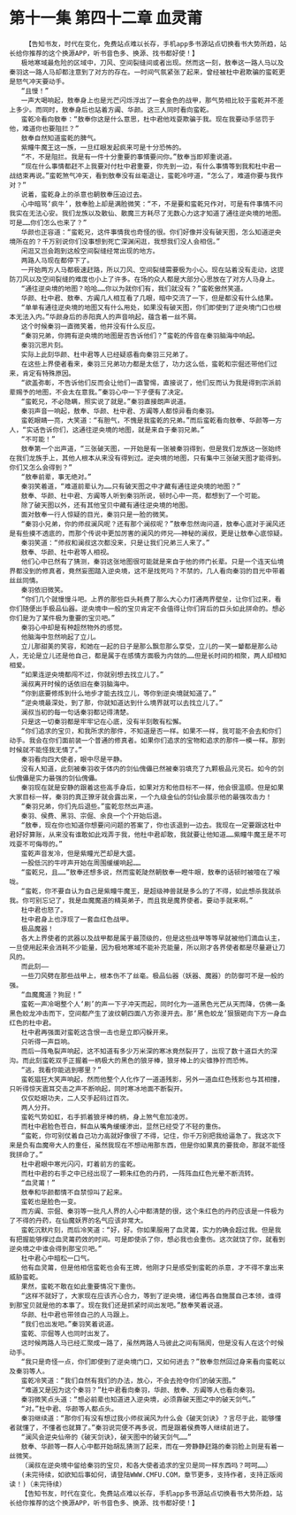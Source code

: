 # 第十一集 第四十二章 血灵莆
        【告知书友，时代在变化，免费站点难以长存，手机app多书源站点切换看书大势所趋，站长给你推荐的这个换源APP，听书音色多、换源、找书都好使！】
       极地寒域最危险的区域中，刀风、空间裂缝间或者出现。然而这一刻，敖奉这一路人马以及秦羽这一路人马却都注意到了对方的存在。一时间气氛紧张了起来，曾经被杜中君欺骗的蛮乾更是怒气冲天要动手。
       “且慢！”
       一声大喝响起，敖奉身上也是光芒闪烁浮出了一套金色的战甲，那气势相比较于蛮乾并不差上多少。而同时，敖奉身后也站着方阗、华颜。这三人同时看向蛮乾。
       蛮乾冷看向敖奉：“敖奉你这是什么意思，杜中君他戏耍欺骗于我。现在我要动手惩罚于他，难道你也要阻拦？”
       敖奉自然知道蛮乾的脾气。
       紫瞳牛魔王这一族，一旦红眼发起疯来可是十分恐怖的。
       “不，不是阻拦。我是有一件十分重要的事情要问你。”敖奉当即郑重说道。
       “现在什么事情都赶不上我要对付杜中君重要，你先到一边，有什么事情等到我和杜中君一战结束再说。”蛮乾煞气冲天，看到敖奉没有丝毫退让，蛮乾冷哼道，“怎么了，难道你要与我作对？”
       说着，蛮乾身上的杀意也朝敖奉压迫过去。
       心中暗骂‘疯牛’，敖奉脸上却是满脸微笑：“不，不是要和蛮乾兄作对，可是有件事情不问我实在无法心安。我们龙族以及散仙、散魔三方耗尽了无数心力这才知道了通往逆央境的地图。可是……你们怎么也来了？”
       华颜也正容道：“蛮乾兄，这件事情我也奇怪的很。你们好像并没有破天图，怎么知道逆央境所在的？千万别说你们没事想到死亡深渊闲逛，我想我们没人会相信。”
       闲逛又岂会跑到这般空间裂缝经常出现的地方。
       两路人马现在都停下了。
       一开始两方人马都极速赶路，所以刀风、空间裂缝需要极为小心。现在站着没有走动，这提防刀风以及空间裂缝的难度也小上了许多。在场的众人都是大部分心思放在了对方人马身上。
       “通往逆央境的地图？哈哈……你以为就你们有，我们就没有？”蛮乾傲然笑道。
       华颜、杜中君、敖奉、方阗几人相互看了几眼，暗中交流了一下，但是都没有什么结果。
       “单单有通往逆央境的地图又有什么用处，如果没有破天图，你们即使到了逆央境门口也根本无法入内。”华颜身后的赤阳真人的声音响起，蕴含着一丝不屑。
       这个时候秦羽一直微笑着，他并没有什么反应。
       “秦羽兄弟，你拥有逆央境的地图是否告诉他们？”蛮乾的传音在秦羽脑海中响起。
       秦羽沉思片刻。
       实际上此刻华颜、杜中君等人已经疑惑看向秦羽三兄弟了。
       在这些上界使者看来，秦羽三兄弟功力都是太低了，功力这么低，蛮乾和宗倔还带他们过来，肯定有特殊原因。
       “欲盖弥彰，不告诉他们反而会让他们一直警惕，直接说了，他们反而认为我是得到宗派前辈赐予的地图，不会太在意我。”秦羽心中一下子便有了决定。
       “蛮乾兄，不必隐瞒，照实说了就是。”秦羽直接朗声说道。
       秦羽声音一响起，敖奉、华颜、杜中君、方阗等人都惊异看向秦羽。
       蛮乾眼睛一亮，大笑道：“有胆气，不愧是我蛮乾的兄弟。”而后蛮乾看向敖奉、华颜等一方人，“实话告诉你们，这通往逆央境的地图，就是来自于秦羽兄弟。”
       “不可能！”
       敖奉第一个出声道，“三张破天图，一开始是有一张被秦羽得到，但是我们龙族这一张始终在我们龙族手上，其他人根本从来没有得到过。逆央境的地图，只有集中三张破天图才能得到。你们又怎么会得到？”
       “敖奉前辈，事无绝对。”
       秦羽笑着道，“难道前辈认为……只有破天图之中才藏有通往逆央境的地图？”
       敖奉、华颜、杜中君、方阗等人听到秦羽所说，顿时心中一亮，都想到了一个可能。
       除了破天图以外，还有其他宝贝中藏有通往逆央境的地图。
       面对敖奉一行人惊疑的目光，秦羽只是一脸的微笑。
       “秦羽小兄弟，你的师叔澜风呢？还有那个澜叔呢？”敖奉忽然询问道，敖奉心底对于澜风还是有些摸不透底的，而那个传说中更加厉害的澜风的师兄——神秘的澜叔，更是让敖奉心底惊疑。
       秦羽笑道：“师叔和澜叔这次都没来，只是让我们兄弟三人来了。”
       敖奉、华颜、杜中君等人相视。
       他们心中已然有了猜测，秦羽这张地图很可能就是来自于他的师门长辈。只是一个连天仙境界都没到的修真者，竟然妄图踏入逆央境，这不是找死吗？不禁的，几人看向秦羽的目光中带着丝丝同情。
       秦羽依旧微笑。
       “你们几个就慢慢斗吧。上界的那些巨头耗费了那么大心力打通两界壁垒，让你们过来，看你们随便出手极品仙器。逆央境中一般的宝贝肯定不会值得让你们背后的巨头如此拼命的。想必你们是为了某件极为重要的宝贝吧。”
       秦羽心中却是有种超然物外的感觉。
       他脑海中忽然响起了立儿。
       立儿那甜美的笑容，和她在一起的日子是那么飘忽那么享受，立儿的一笑一颦都是那么动人，无论是立儿还是他自己，都是属于在感情方面极为内敛的……但是长时间的相聚，两人却相知相爱。
       “如果连逆央境都闯不过，你就别想去找立儿了。”
       澜叔离开时候的话依旧在秦羽脑海中。
       “你到底要修炼到什么地步才能去找立儿，等你到逆央境就知道了。”
       “逆央境最深处，到了那，你就知道达到什么境界就可以去找立儿了。”
       澜叔当初的每一句话秦羽都记得清楚。
       只是这一切秦羽都是牢牢记在心底，没有半刻敢有松懈。
       “你们追求的宝贝，和我所求的那件，不知道是否一样。如果不一样，我可能不会去和你们动手。我会在你们面前装一个普通的修真者。如果你们追求的宝物和追求的那件一模一样。那到时候就不能怪我无情了。”
       秦羽看向四大使者，眼中尽是平静。
       没有人知道，此刻被秦羽收于体内的剑仙傀儡已然被秦羽填充了九颗极品元灵石。如今的剑仙傀儡是实力最强的剑仙傀儡。
       秦羽现在就是安静的跟着这些高手身后，如果对方和他目标不一样，他会很温顺。但是如果大家目标一样，秦羽的真正獠牙就会露出来，一个九级金仙的剑仙会展示他的最强攻击力！
       “秦羽兄弟，你们先后退些。”蛮乾忽然出声道。
       秦羽、侯费、黑羽、宗倔、余良一个个开始后退。
       “敖奉，现在你也知道你想要问问题的答案了，你也该退到一边去。我现在一定要跟这杜中君好好算账，从来没有谁敢如此戏弄于我，他杜中君却敢，我就要让他知道……紫瞳牛魔王是不可戏耍不可侮辱的。”
       蛮乾声音发冷，但是紫瞳光芒却是大盛。
       一股低沉的牛哼声开始在周围缓缓响起……
       “蛮乾兄，且……”敖奉还想多说，然而蛮乾陡然朝敖奉一瞪牛眼，敖奉的话顿时被噎在了喉咙。
       “蛮乾，你不要自认为自己是紫瞳牛魔王，是超级神兽就是多么的了不得，如此想杀我就杀我。你可别忘记了，我是血魔魔道的精英弟子，而且我是魔界使者。要动手就来啊。”
       杜中君也怒了。
       杜中君身上也浮现了一套血红色战甲。
       极品魔器！
       各大上界使者的武器以及战甲都是属于最顶级的，但是这些战甲等等早就被他们滴血认主，一旦使用起来会消耗不少能量，因为极地寒域不能补充能量，所以刚才各界使者都是尽量避让刀风的。
       而此刻——
       一些刀风劈在那些战甲上，根本伤不了丝毫。极品仙器（妖器、魔器）的防御可不是一般的强。
       “血魔魔道？狗屁！”
       蛮乾一声冷喝整个人‘刷’的声一下子冲天而起，同时化为一道黑色光芒从天而降，仿佛一条黑色蛟龙冲击而下，空间都产生了波纹朝四面八方弥漫开去。那‘黑色蛟龙’狠狠砸向下方一身血红色的杜中君。
       杜中君再强面对蛮乾这含恨一击也是立即闪躲开来。
       只听得一声巨响。
       而后一阵龟裂声响起，这不知道有多少万米深的寒冰竟然裂开了，出现了数十道巨大的深沟。而此刻蛮乾双手正握着一柄极大的黑色的狼牙棒，狼牙棒上的尖锥狰狞而恐怖。
       “逃，我看你能逃到哪里？”
       蛮乾猖狂大笑声响起，然而他整个人化作了一道道残影，另外一道血红色残影也与其相撞，只听得惊天震耳交击之声不断响起，同时寒冰地面不断裂开。
       仅仅眨眼功夫，二人交手起码过百次。
       两人分开。
       蛮乾气势如虹，右手抓着狼牙棒的柄，身上煞气愈加凌厉。
       而杜中君脸色苍白，鲜血从嘴角缓缓渗出，显然已经受了不轻的重伤。
       “蛮乾，你可别仗着自己功力高就好像很了不得，记住，你千万别把我给逼急了。我这次下来是负有血魔帝大人的重任，虽然我现在不想动用那东西，但是你如果真的要我命，那就不能怪我拼命了。”
       杜中君眼中寒光闪闪，盯着前方的蛮乾。
       而杜中君的右手之中已经出现了一颗朱红色的丹药，一阵阵血红色光晕不断流转。
       “血灵莆！”
       敖奉和华颜都情不自禁惊叫了起来。
       蛮乾也是脸色一变。
       而方阗、宗倔、秦羽等一批凡人界的人心中都清楚的很，这个朱红色的丹药应该是一件极为了不得的丹药，在仙魔妖界的名气应该非常大。
       蛮乾沉默片刻，而后冷笑道：“好，好。你如果服用了血灵莆，实力的确会超过我。但是我有把握能够撑过血灵莆药效的时间。可是即使杀了你，想必我也会重伤。这次就饶了你，就看到逆央境之中谁会得到那宝贝吧。”
       杜中君心中暗松一口气。
       他有血灵莆，但是他相信蛮乾也会有王牌，他刚才只是感受到蛮乾的杀意，才不得不拿出来威胁蛮乾。
       果然，蛮乾不敢在如此重要情况下重伤。
       “这样不就好了，大家现在应该齐心合力，等到了逆央境，诸位再各自施展自己本领，谁得到那宝贝就是他的本事了。现在我们还是抓紧时间出发吧。”敖奉笑着说道。
       华颜、杜中君也带领自己的人马跟上。
       “我们也出发吧。”秦羽笑着说道。
       蛮乾、宗倔等人也同时出发了。
       这时候两路人马已经汇聚成一路了，虽然两路人马彼此之间有隔阂，但是没有人在这个时候动手。
       “我只是奇怪一点，你们即使到了逆央境门口，又如何进去？”敖奉忽然回过身来看向蛮乾以及秦羽等人。
       蛮乾冷笑道：“我们自然有我们的办法，放心，不会去抢夺你们的破天图。”
       “难道又是因为这个秦羽？”杜中君看向秦羽，华颜、敖奉、方阗等人也看向秦羽。
       秦羽微笑点头道：“想必前辈也知道进入逆央境，必须靠破天图之中的破天剑气。”
       “对。”杜中君、华颜等人都点头。
       秦羽继续道：“那你们有没有想过我小师叔澜风为什么会《破天剑诀》？言尽于此，能够懂者就懂了，不懂者也就算了。”秦羽说完便不再多说，而是跟着侯费等人继续前进了。
       “澜风会逆央仙帝的《破天剑诀》，破天图中的破天剑气……”
       敖奉、华颜等一群人心中都开始胡乱猜测了起来，而在一旁静静赶路的秦羽脸上则是有着一丝微笑。
       （澜叔在逆央境中留给秦羽的宝贝，和各大使者追求的宝贝是同一样东西吗？呵呵……）
       (未完待续，如欲知后事如何，请登陆WWW.CMFU.COM，章节更多，支持作者，支持正版阅读！)（未完待续）
       【告知书友，时代在变化，免费站点难以长存，手机app多书源站点切换看书大势所趋，站长给你推荐的这个换源APP，听书音色多、换源、找书都好使！】